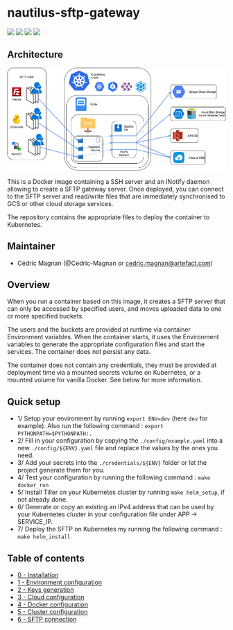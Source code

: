 
# nautilus-sftp-gateway

![](https://nautilus-badger.appspot.com/get_badge/4d29c65d5f4d21f543ea2389e29fc7bcb621e7ef649ce070e6a47c1b5fbb86e9)
![](https://nautilus-badger.appspot.com/get_badge/31b1704918e14bb03933a6068e18a8afc09d725ceefc0e78a06267c65ccd07c2)
![](https://nautilus-badger.appspot.com/get_badge/0bc8e88d64bc4046cb18d70e0321de06405a51c8c889e7d8b903599b740a205f)
![](https://nautilus-badger.appspot.com/get_badge/52471cb3ec0b885cd51803a988f2c01df7a6d054f1398efd1d052f3967667230)


## Architecture

![Nautilus SFTP Gateway architecture](./Nautilus_SFTP_Gateway_architecture.png)


This is a Docker image containing a SSH server and an INotify daemon allowing to create a SFTP gateway server. Once deployed, you can connect to the SFTP server and read/write files that are immediately synchronised to GCS or other cloud storage services.

The repository contains the appropriate files to deploy the container to Kubernetes.


## Maintainer

- Cédric Magnan (@Cedric-Magnan or cedric.magnan@artefact.com)


## Overview

When you run a container based on this image, it creates a SFTP server that can only be accessed by specified users, and moves uploaded data to one or more specified buckets.

The users and the buckets are provided at runtime via container Environment variables. When the container starts, it uses the Environment variables to generate the appropriate configuration files and start the services. The container does not persist any data.

The container does not contain any credentials, they must be provided at deployment time via a mounted secrets volume on Kubernetes, or a mounted volume for vanilla Docker. See below for more information.


## Quick setup

- 1/ Setup your environment by running `export ENV=dev` (here `dev` for example). Also run the following command : `export PYTHONPATH=$PYTHONPATH:.`
- 2/ Fill in your configuration by copying the `./config/example.yaml` into a new `./config/${ENV}.yaml` file and replace the values by the ones you need.
- 3/ Add your secrets into the `./credentials/${ENV}` folder or let the project generate them for you.
- 4/ Test your configuration by running the following command : `make docker_run`
- 5/ Install Tiller on your Kubernetes cluster by running `make helm_setup`, if not already done.
- 6/ Generate or copy an existing an IPv4 address that can be used by your Kubernetes cluster in your configuration file under APP -> SERVICE_IP.
- 7/ Deploy the SFTP on Kubernetes my running the following command : `make helm_install`


## Table of contents

- [0 - Installation](./0-Installation.md)
- [1 - Environment configuration](./1-EnvironmentConfiguration.md)
- [2 - Keys generation](./2-KeysGeneration.md)
- [3 - Cloud configuration](./3-CloudConfiguration.md)
- [4 - Docker configuration](./4-DockerConfiguration.md)
- [5 - Cluster configuration](./5-ClusterConfiguration.md)
- [6 - SFTP connection](./6-SFTPConnection.md)


